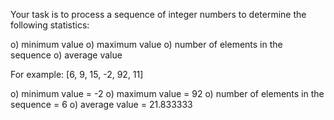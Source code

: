 Your task is to process a sequence of integer numbers
to determine the following statistics:

o) minimum value
o) maximum value
o) number of elements in the sequence
o) average value

For example: [6, 9, 15, -2, 92, 11]

o) minimum value = -2
o) maximum value = 92
o) number of elements in the sequence = 6
o) average value = 21.833333

